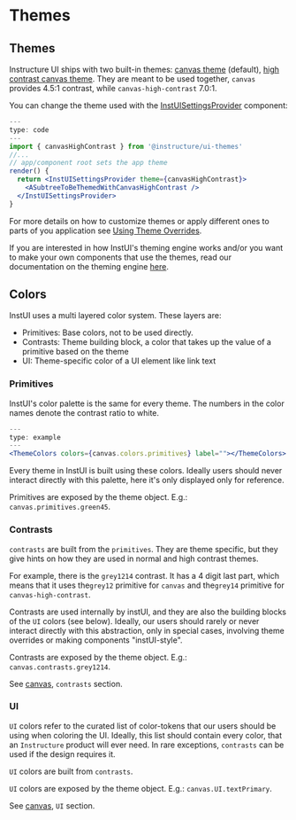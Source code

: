 # Themes


## Themes

Instructure UI ships with two built-in themes: [canvas theme](#canvas) (default), [high contrast canvas theme](#canvas-high-contrast).
They are meant to be used together, `canvas` provides 4.5:1 contrast, while `canvas-high-contrast` 7.0:1.

You can change the theme used with the [InstUISettingsProvider](#InstUISettingsProvider) component:

```jsx
---
type: code
---
import { canvasHighContrast } from '@instructure/ui-themes'
//...
// app/component root sets the app theme
render() {
  return <InstUISettingsProvider theme={canvasHighContrast}>
    <ASubtreeToBeThemedWithCanvasHighContrast />
  </InstUISettingsProvider>
}
```

For more details on how to customize themes or apply different ones to parts of you application see [Using Theme Overrides](/#using-theme-overrides).

If you are interested in how InstUI's theming engine works and/or you want to make your own components that use the themes,
read our documentation on the theming engine [here](#theming-basics).

## Colors

InstUI uses a multi layered color system. These layers are:

- Primitives: Base colors, not to be used directly.
- Contrasts: Theme building block, a color that takes up the value of a primitive based on the theme
- UI: Theme-specific color of a UI element like link text

### Primitives

InstUI's color palette is the same for every theme. The numbers in the color names denote the contrast ratio to white.

```jsx
---
type: example
---
<ThemeColors colors={canvas.colors.primitives} label=""></ThemeColors>
```

Every theme in InstUI is built using these colors. Ideally users should never interact directly with this palette, here it's only displayed only for reference.

Primitives are exposed by the theme object. E.g.: `canvas.primitives.green45`.

### Contrasts

`contrasts` are built from the `primitives`. They are theme specific, but they give hints on how they are used in normal and high contrast themes.

For example, there is the `grey1214` contrast. It has a 4 digit last part, which means that it uses the`grey12`
primitive for `canvas` and the`grey14` primitive for `canvas-high-contrast`.

Contrasts are used internally by instUI, and they are also the building blocks of the `UI` colors (see below).
Ideally, our users should rarely or never interact directly with this abstraction, only in special cases, involving theme overrides or making components "instUI-style".

Contrasts are exposed by the theme object. E.g.: `canvas.contrasts.grey1214`.

See [canvas](/#canvas), `contrasts` section.

### UI

`UI` colors refer to the curated list of color-tokens that our users should be using when coloring the UI. Ideally, this list should contain every color, that an `Instructure` product will ever need. In rare exceptions, `contrasts` can be used if the design requires it.

`UI` colors are built from `contrasts`.

`UI` colors are exposed by the theme object. E.g.: `canvas.UI.textPrimary`.

See [canvas](/#canvas), `UI` section.


